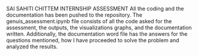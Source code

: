 SAI SAHITI CHITTEM INTERNSHIP ASSESSMENT
All the coding and the documentation has been pushed to the repository. The genuis_assessment.ipynb file consists of all the code asked for the assessment, the outputs, the visualizations graphs, and the documentation written. Additionally, the documentation word file has the answers for the questions mentioned, how I have proceeded to solve the problem and analyzed the results.
